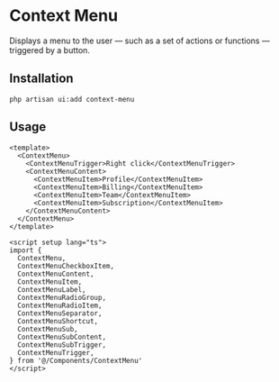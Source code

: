 # Context Menu

Displays a menu to the user — such as a set of actions or functions — triggered by a button.

<ComponentSource
  source="components/context-menu"
  primitive="https://www.reka-ui.com/docs/components/context-menu"
  ui="https://www.shadcn-vue.com/docs/components/context-menu.html"
/>

<ComponentPreview name="ContextMenu" />

## Installation

```shell
php artisan ui:add context-menu
```

## Usage

```vue
<template>
  <ContextMenu>
    <ContextMenuTrigger>Right click</ContextMenuTrigger>
    <ContextMenuContent>
      <ContextMenuItem>Profile</ContextMenuItem>
      <ContextMenuItem>Billing</ContextMenuItem>
      <ContextMenuItem>Team</ContextMenuItem>
      <ContextMenuItem>Subscription</ContextMenuItem>
    </ContextMenuContent>
  </ContextMenu>
</template>

<script setup lang="ts">
import {
  ContextMenu,
  ContextMenuCheckboxItem,
  ContextMenuContent,
  ContextMenuItem,
  ContextMenuLabel,
  ContextMenuRadioGroup,
  ContextMenuRadioItem,
  ContextMenuSeparator,
  ContextMenuShortcut,
  ContextMenuSub,
  ContextMenuSubContent,
  ContextMenuSubTrigger,
  ContextMenuTrigger,
} from '@/Components/ContextMenu'
</script>
```
